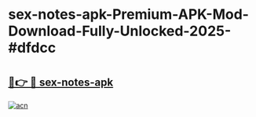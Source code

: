 # sex-notes-apk-Premium-APK-Mod-Download-Fully-Unlocked-2025-#dfdcc

# <h2><a href="https://bedroomkl.my?title=sex-notes-apk&ref=1AP">🔗👉 🔴 sex-notes-apk</a></h2>

[![acn](https://github.com/user-attachments/assets/0f9c940e-d8b0-45ae-aac7-cd30a18b3e1c)](https://bedroomkl.my?title=sex-notes-apk&ref=1AP)

